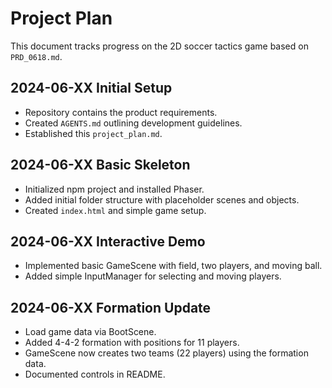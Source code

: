 # Project Plan

This document tracks progress on the 2D soccer tactics game based on `PRD_0618.md`.

## 2024-06-XX Initial Setup
- Repository contains the product requirements.
- Created `AGENTS.md` outlining development guidelines.
- Established this `project_plan.md`.

## 2024-06-XX Basic Skeleton
- Initialized npm project and installed Phaser.
- Added initial folder structure with placeholder scenes and objects.
- Created `index.html` and simple game setup.

## 2024-06-XX Interactive Demo
- Implemented basic GameScene with field, two players, and moving ball.
- Added simple InputManager for selecting and moving players.

## 2024-06-XX Formation Update
- Load game data via BootScene.
- Added 4-4-2 formation with positions for 11 players.
- GameScene now creates two teams (22 players) using the formation data.
- Documented controls in README.

